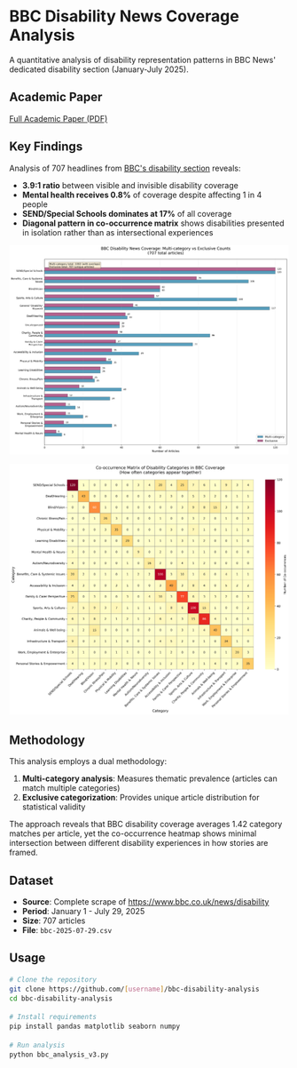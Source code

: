 # BBC Disability News Coverage Analysis

A quantitative analysis of disability representation patterns in BBC News' dedicated disability section (January-July 2025).


## Academic Paper

[Full Academic Paper (PDF)](The%20Range%20of%20Disability%20Diversity%20in%20BBC%20News%20Reporting%202.pdf)

## Key Findings

Analysis of 707 headlines from [BBC's disability section](https://www.bbc.co.uk/news/disability) reveals:

- **3.9:1 ratio** between visible and invisible disability coverage
- **Mental health receives 0.8%** of coverage despite affecting 1 in 4 people
- **SEND/Special Schools dominates at 17%** of all coverage
- **Diagonal pattern in co-occurrence matrix** shows disabilities presented in isolation rather than as intersectional experiences

![Coverage Distribution](bbc_disability_coverage_v3.png)

![Co-occurrence Heatmap](bbc_cooccurrence_heatmap_v3.png)

## Methodology

This analysis employs a dual methodology:

1. **Multi-category analysis**: Measures thematic prevalence (articles can match multiple categories)
2. **Exclusive categorization**: Provides unique article distribution for statistical validity

The approach reveals that BBC disability coverage averages 1.42 category matches per article, yet the co-occurrence heatmap shows minimal intersection between different disability experiences in how stories are framed.

## Dataset

- **Source**: Complete scrape of https://www.bbc.co.uk/news/disability
- **Period**: January 1 - July 29, 2025
- **Size**: 707 articles
- **File**: `bbc-2025-07-29.csv`

## Usage

```bash
# Clone the repository
git clone https://github.com/[username]/bbc-disability-analysis
cd bbc-disability-analysis

# Install requirements
pip install pandas matplotlib seaborn numpy

# Run analysis
python bbc_analysis_v3.py
